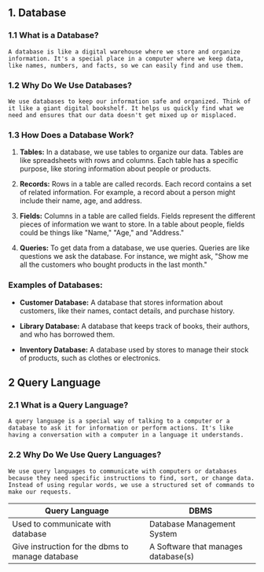 ## 1. Database

### 1.1 What is a Database?

``
A database is like a digital warehouse where we store and organize information. It's a special place in a computer where we keep data, like names, numbers, and facts, so we can easily find and use them.
``

### 1.2 Why Do We Use Databases?

``
We use databases to keep our information safe and organized. Think of it like a giant digital bookshelf. It helps us quickly find what we need and ensures that our data doesn't get mixed up or misplaced.
``

### 1.3 How Does a Database Work?

1. **Tables:** In a database, we use tables to organize our data. Tables are like spreadsheets with rows and columns. Each table has a specific purpose, like storing information about people or products.
2. **Records:** Rows in a table are called records. Each record contains a set of related information. For example, a record about a person might include their name, age, and address.

3. **Fields:** Columns in a table are called fields. Fields represent the different pieces of information we want to store. In a table about people, fields could be things like "Name," "Age," and "Address."
4. **Queries:** To get data from a database, we use queries. Queries are like questions we ask the database. For instance, we might ask, "Show me all the customers who bought products in the last month."

### Examples of Databases:

- **Customer Database:** A database that stores information about customers, like their names, contact details, and purchase history.

- **Library Database:** A database that keeps track of books, their authors, and who has borrowed them.

- **Inventory Database:** A database used by stores to manage their stock of products, such as clothes or electronics.


## 2 Query Language

### 2.1 What is a Query Language?
``
A query language is a special way of talking to a computer or a database to ask it for information or perform actions. It's like having a conversation with a computer in a language it understands.
``
### 2.2 Why Do We Use Query Languages?
``
We use query languages to communicate with computers or databases because they need specific instructions to find, sort, or change data. Instead of using regular words, we use a structured set of commands to make our requests.
``


| Query Language | DBMS |
| --- | --- |
| Used to communicate with database | Database Management System |
| Give instruction for the dbms to manage database | A Software that manages database(s) |
